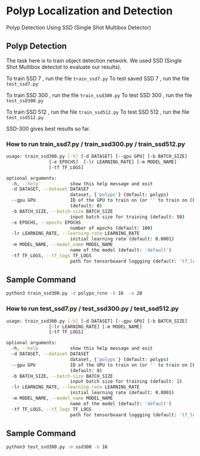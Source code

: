 # Polyp Localization and Detection
Polyp Detection Using SSD (Single Shot Multibox Detector)


## Polyp Detection

The task here is to train object detection network. We used SSD (Single Shot Multibox detectot to evaluate our results).

To train SSD 7 , run the file `train_ssd7.py`
To test saved SSD 7 , run the file `test_ssd7.py`

To train SSD 300 , run the file `train_ssd300.py`
To test SSD 300 , run the file `test_ssd300.py`

To train SSD 512 , run the file `train_ssd512.py`
To test SSD 512 , run the file `test_ssd512.py`

SSD-300 gives best results so far.


### How to run train_ssd7.py / train_ssd300.py / train_ssd512.py
```bash
usage: train_ssd300.py [-h] [-d DATASET] [--gpu GPU] [-b BATCH_SIZE]
                [-e EPOCHS]  [-lr LEARNING_RATE] [-m MODEL_NAME]
                [-tf TF_LOGS]

optional arguments:
  -h, --help            show this help message and exit
  -d DATASET, --dataset DATASET
                        dataset, {'polyps'} (default: polyps)
  --gpu GPU             ID of the GPU to train on (or '' to train on CPU)
                        (default: 0)
  -b BATCH_SIZE, --batch-size BATCH_SIZE
                        input batch size for training (default: 50)
  -e EPOCHS, --epochs EPOCHS
                        number of epochs (default: 100)
  -lr LEARNING_RATE, --learning-rate LEARNING_RATE
                        initial learning rate (default: 0.0001)
  -m MODEL_NAME, --model_name MODEL_NAME
                        name of the model (default: 'default')
  -tf TF_LOGS, --tf_logs TF_LOGS
                        path for tensorboaard loggging (default: 'tf_logs')
```
## Sample Command
```bash
python3 train_ssd300.py -d polyps_rcnn -b 16  -e 20
```

### How to run test_ssd7.py / test_ssd300.py / test_ssd512.py
```bash
usage: train_ssd300.py [-h] [-d DATASET] [--gpu GPU] [-b BATCH_SIZE]
                [-lr LEARNING_RATE] [-m MODEL_NAME]
                [-tf TF_LOGS]

optional arguments:
  -h, --help            show this help message and exit
  -d DATASET, --dataset DATASET
                        dataset, {'polyps'} (default: polyps)
  --gpu GPU             ID of the GPU to train on (or '' to train on CPU)
                        (default: 0)
  -b BATCH_SIZE, --batch-size BATCH_SIZE
                        input batch size for training (default: 1)
  -lr LEARNING_RATE, --learning-rate LEARNING_RATE
                        initial learning rate (default: 0.0001)
  -m MODEL_NAME, --model_name MODEL_NAME
                        name of the model (default: 'default')
  -tf TF_LOGS, --tf_logs TF_LOGS
                        path for tensorboaard loggging (default: 'tf_logs')
```
## Sample Command
```bash
python3 test_ssd300.py -m ssd300 -b 16
```